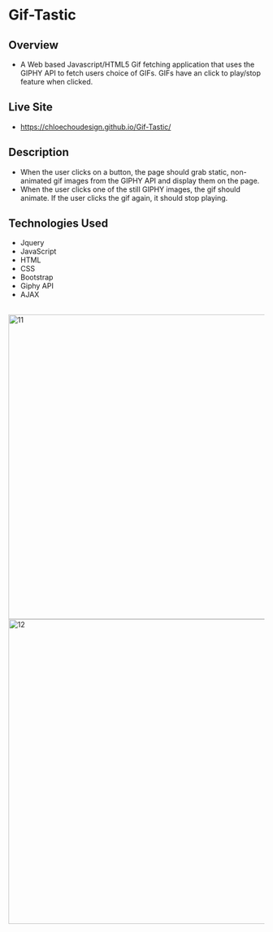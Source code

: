 # Gif-Tastic

## Overview
- A Web based Javascript/HTML5 Gif fetching application that uses the GIPHY API to fetch users choice of GIFs. GIFs have an click to play/stop feature when clicked.

## Live Site
-  https://chloechoudesign.github.io/Gif-Tastic/

## Description
- When the user clicks on a button, the page should grab static, non-animated gif images from the GIPHY API and display them on the page.
- When the user clicks one of the still GIPHY images, the gif should animate. If the user clicks the gif again, it should stop playing.

## Technologies Used
- Jquery
- JavaScript
- HTML
- CSS
- Bootstrap
- Giphy API
- AJAX

<br/>
<img width="600" alt="11" src="https://user-images.githubusercontent.com/28972721/37500567-6e9029ca-2887-11e8-808b-33052d020e02.png">

<img width="600" alt="12" src="https://user-images.githubusercontent.com/28972721/37500569-708333da-2887-11e8-98c4-7c24cd17043b.png">

